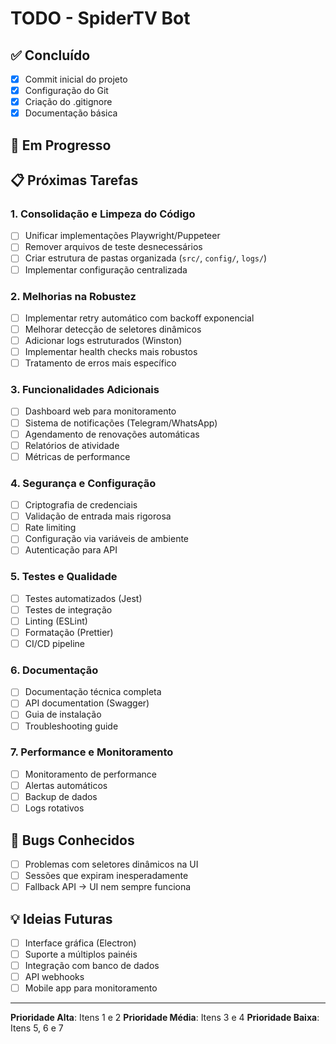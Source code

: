 # TODO - SpiderTV Bot

## ✅ Concluído
- [x] Commit inicial do projeto
- [x] Configuração do Git
- [x] Criação do .gitignore
- [x] Documentação básica

## 🔄 Em Progresso

## 📋 Próximas Tarefas

### 1. Consolidação e Limpeza do Código
- [ ] Unificar implementações Playwright/Puppeteer
- [ ] Remover arquivos de teste desnecessários
- [ ] Criar estrutura de pastas organizada (`src/`, `config/`, `logs/`)
- [ ] Implementar configuração centralizada

### 2. Melhorias na Robustez
- [ ] Implementar retry automático com backoff exponencial
- [ ] Melhorar detecção de seletores dinâmicos
- [ ] Adicionar logs estruturados (Winston)
- [ ] Implementar health checks mais robustos
- [ ] Tratamento de erros mais específico

### 3. Funcionalidades Adicionais
- [ ] Dashboard web para monitoramento
- [ ] Sistema de notificações (Telegram/WhatsApp)
- [ ] Agendamento de renovações automáticas
- [ ] Relatórios de atividade
- [ ] Métricas de performance

### 4. Segurança e Configuração
- [ ] Criptografia de credenciais
- [ ] Validação de entrada mais rigorosa
- [ ] Rate limiting
- [ ] Configuração via variáveis de ambiente
- [ ] Autenticação para API

### 5. Testes e Qualidade
- [ ] Testes automatizados (Jest)
- [ ] Testes de integração
- [ ] Linting (ESLint)
- [ ] Formatação (Prettier)
- [ ] CI/CD pipeline

### 6. Documentação
- [ ] Documentação técnica completa
- [ ] API documentation (Swagger)
- [ ] Guia de instalação
- [ ] Troubleshooting guide

### 7. Performance e Monitoramento
- [ ] Monitoramento de performance
- [ ] Alertas automáticos
- [ ] Backup de dados
- [ ] Logs rotativos

## 🐛 Bugs Conhecidos
- [ ] Problemas com seletores dinâmicos na UI
- [ ] Sessões que expiram inesperadamente
- [ ] Fallback API → UI nem sempre funciona

## 💡 Ideias Futuras
- [ ] Interface gráfica (Electron)
- [ ] Suporte a múltiplos painéis
- [ ] Integração com banco de dados
- [ ] API webhooks
- [ ] Mobile app para monitoramento

---

**Prioridade Alta**: Itens 1 e 2
**Prioridade Média**: Itens 3 e 4
**Prioridade Baixa**: Itens 5, 6 e 7
